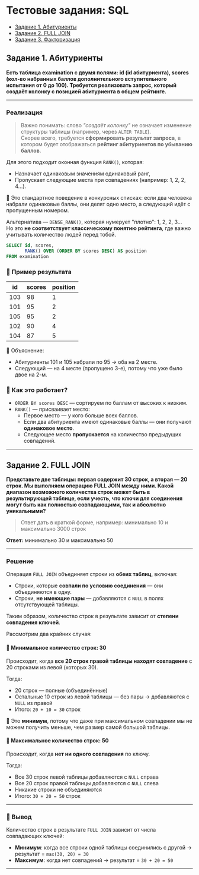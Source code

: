 # Тестовые задания: SQL

- [Задание 1. Абитуриенты](#задание-1-абитуриенты)
- [Задание 2. FULL JOIN](#задание-2-full-join)
- [Задание 3. Факторизация](#задание-3-факторизация)

## Задание 1. Абитуриенты

**Есть таблица examination с двумя полями: id (id абитуриента), scores (кол-во набранных баллов дополнительного вступительного испытания от 0 до 100). Требуется реализовать запрос, который создаёт колонку с позицией абитуриента в общем рейтинге.**

---

### Реализация

> Важно понимать: слово *"создаёт колонку"* не означает изменение структуры таблицы (например, через `ALTER TABLE`).  
> Скорее всего, требуется **сформировать результат запроса**, в котором будет отображаться **рейтинг абитуриентов по убыванию баллов**.

Для этого подходит оконная функция `RANK()`, которая:
- Назначает одинаковым значениям одинаковый ранг,
- Пропускает следующие места при совпадениях (например: 1, 2, 2, 4...).

🔹 Это стандартное поведение в конкурсных списках: если два человека набрали одинаковые баллы, они делят одно место, а следующий идёт с пропущенным номером.

Альтернатива — `DENSE_RANK()`, которая нумерует "плотно": 1, 2, 2, 3...  
Но это **не соответствует классическому понятию рейтинга**, где важно учитывать количество людей перед тобой.

```sql
SELECT id, scores,
       RANK() OVER (ORDER BY scores DESC) AS position
FROM examination
```

### 🧪 Пример результата

| id  | scores | position |
|-----|--------|----------|
| 103 | 98     | 1        |
| 101 | 95     | 2        |
| 105 | 95     | 2        |
| 102 | 90     | 4        |
| 104 | 87     | 5        |

🔹 Объяснение:
- Абитуриенты 101 и 105 набрали по 95 → оба на 2 месте.
- Следующий — на 4 месте (пропущено 3-е), потому что уже было двое на 2-м.

### 📌 Как это работает?

- `ORDER BY scores DESC` — сортируем по баллам от высоких к низким.
- `RANK()` — присваивает место:
  - Первое место — у кого больше всех баллов.
  - Если два абитуриента имеют одинаковые баллы — они получают **одинаковое место**.
  - Следующее место **пропускается** на количество предыдущих совпадений.

---

## Задание 2. FULL JOIN

**Представьте две таблицы: первая содержит 30 строк, а вторая — 20 строк. Мы выполняем операцию FULL JOIN между ними. Какой диапазон возможного количества строк может быть в результирующей таблице, если учесть, что ключи для соединения могут быть как полностью совпадающими, так и абсолютно уникальными?**

> Ответ дать в краткой форме, например: минимально 10 и максимально 3000 строк

**Ответ:** минимально 30 и максимально 50

---

### Решение

Операция `FULL JOIN` объединяет строки из **обеих таблиц**, включая:
- Строки, которые **совпали по условию соединения** — они объединяются в одну.
- Строки, **не имеющие пары** — добавляются с `NULL` в полях отсутствующей таблицы.

Таким образом, количество строк в результате зависит от **степени совпадения ключей**.

Рассмотрим два крайних случая:

#### 🔽 Минимальное количество строк: **30**

Происходит, когда **все 20 строк правой таблицы находят совпадение** с 20 строками из левой (которых 30).

Тогда:
- 20 строк — полные (объединённые)
- Остальные 10 строк из левой таблицы — без пары → добавляются с `NULL` из правой
- Итого: `20 + 10 = 30` строк

🔹 Это **минимум**, потому что даже при максимальном совпадении мы не можем получить меньше, чем размер самой большой таблицы.

#### 🔼 Максимальное количество строк: **50**

Происходит, когда **нет ни одного совпадения** по ключу.

Тогда:
- Все 30 строк левой таблицы добавляются с `NULL` справа
- Все 20 строк правой таблицы добавляются с `NULL` слева
- Никакие строки не объединяются
- Итого: `30 + 20 = 50` строк

---

### 📌 Вывод

Количество строк в результате `FULL JOIN` зависит от числа совпадающих ключей:
- **Минимум**: когда все строки одной таблицы соединились с другой → результат = `max(30, 20) = 30`
- **Максимум**: когда нет совпадений → результат = `30 + 20 = 50`

---
